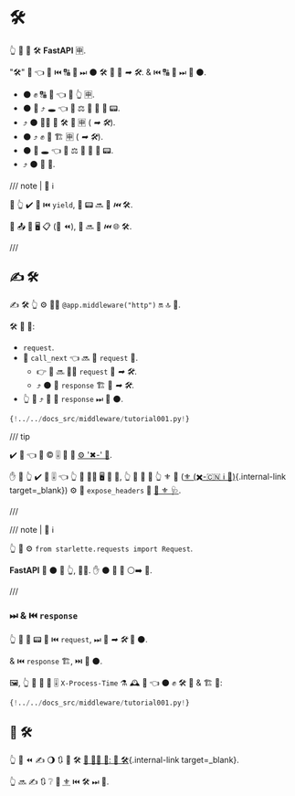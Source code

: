 # 🛠️

👆 💪 🚮 🛠️ **FastAPI** 🈸.

"🛠️" 🔢 👈 👷 ⏮️ 🔠 **📨** ⏭ ⚫️ 🛠️ 🙆 🎯 *➡ 🛠️*. &amp; ⏮️ 🔠 **📨** ⏭ 🛬 ⚫️.

* ⚫️ ✊ 🔠 **📨** 👈 👟 👆 🈸.
* ⚫️ 💪 ⤴️ 🕳 👈 **📨** ⚖️ 🏃 🙆 💪 📟.
* ⤴️ ⚫️ 🚶‍♀️ **📨** 🛠️ 🎂 🈸 ( *➡ 🛠️*).
* ⚫️ ⤴️ ✊ **📨** 🏗 🈸 ( *➡ 🛠️*).
* ⚫️ 💪 🕳 👈 **📨** ⚖️ 🏃 🙆 💪 📟.
* ⤴️ ⚫️ 📨 **📨**.

/// note | 📡 ℹ

🚥 👆 ✔️ 🔗 ⏮️ `yield`, 🚪 📟 🔜 🏃 *⏮️* 🛠️.

🚥 📤 🙆 🖥 📋 (📄 ⏪), 👫 🔜 🏃 *⏮️* 🌐 🛠️.

///

## ✍ 🛠️

✍ 🛠️ 👆 ⚙️ 👨‍🎨 `@app.middleware("http")` 🔛 🔝 🔢.

🛠️ 🔢 📨:

*  `request`.
* 🔢 `call_next` 👈 🔜 📨 `request` 🔢.
    * 👉 🔢 🔜 🚶‍♀️ `request` 🔗 *➡ 🛠️*.
    * ⤴️ ⚫️ 📨 `response` 🏗 🔗 *➡ 🛠️*.
* 👆 💪 ⤴️ 🔀 🌅 `response` ⏭ 🛬 ⚫️.

```Python hl_lines="8-9  11  14"
{!../../docs_src/middleware/tutorial001.py!}
```

/// tip

✔️ 🤯 👈 🛃 © 🎚 💪 🚮 <a href="https://developer.mozilla.org/en-US/docs/Web/HTTP/Headers" class="external-link" target="_blank">⚙️ '✖-' 🔡</a>.

✋️ 🚥 👆 ✔️ 🛃 🎚 👈 👆 💚 👩‍💻 🖥 💪 👀, 👆 💪 🚮 👫 👆 ⚜ 📳 ([⚜ (✖️-🇨🇳 ℹ 🤝)](cors.md){.internal-link target=_blank}) ⚙️ 🔢 `expose_headers` 📄 <a href="https://www.starlette.io/middleware/#corsmiddleware" class="external-link" target="_blank">💃 ⚜ 🩺</a>.

///

/// note | 📡 ℹ

👆 💪 ⚙️ `from starlette.requests import Request`.

**FastAPI** 🚚 ⚫️ 🏪 👆, 👩‍💻. ✋️ ⚫️ 👟 🔗 ⚪️➡️ 💃.

///

### ⏭ &amp; ⏮️ `response`

👆 💪 🚮 📟 🏃 ⏮️ `request`, ⏭ 🙆 *➡ 🛠️* 📨 ⚫️.

&amp; ⏮️ `response` 🏗, ⏭ 🛬 ⚫️.

🖼, 👆 💪 🚮 🛃 🎚 `X-Process-Time` ⚗ 🕰 🥈 👈 ⚫️ ✊ 🛠️ 📨 &amp; 🏗 📨:

```Python hl_lines="10  12-13"
{!../../docs_src/middleware/tutorial001.py!}
```

## 🎏 🛠️

👆 💪 ⏪ ✍ 🌖 🔃 🎏 🛠️ [🏧 👩‍💻 🦮: 🏧 🛠️](../advanced/middleware.md){.internal-link target=_blank}.

👆 🔜 ✍ 🔃 ❔ 🍵 <abbr title="Cross-Origin Resource Sharing">⚜</abbr> ⏮️ 🛠️ ⏭ 📄.
